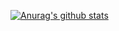 [![Anurag's github stats](https://github-readme-stats.vercel.app/api?ignacioxanuraghazra)](https://github.com/anuraghazra/github-readme-stats)
